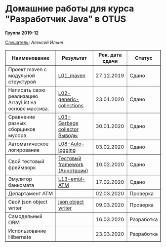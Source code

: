 <head>

</head>
<H1>Домашние работы для курса "Разработчик Java" в OTUS</H1>
<H8><b>Группа 2019-12</b></H8>

<u>Слушатель</u>:  <i>Алексей Ильин</i>
<table border="1">
   <tr>
    <th>Наименование</th>
    <th>Результат</th>
    <th>Рек. дата сдачи</th>
    <th>Статус</th>
   </tr>
  <tr>
    <td align="left">Проект maven с модульной структурой</td>
    <td align="left"><a href="https://github.com/AlekseyIlyin/2019-12-otus-java-ilyin/tree/hw01-maven/L01-maven">L01_maven</a></td>
    <td>27.12.2019</td>
    <td>Сдано</td>
  </tr>
  <tr>
    <td align="left">Написать свою реализацию ArrayList на основе массива.</td>
    <td align="left"><a href="https://github.com/AlekseyIlyin/2019-12-otus-java-ilyin/tree/hw06_emulATM/L02-generic-collections">L02-generic-collections</a></td>
    <td>23.01.2020</td>
    <td>Сдано</td>
  </tr>
  <tr>
    <td align="left">Сравнение разных сборщиков мусора.</td>
    <td align="left"><a href="https://github.com/AlekseyIlyin/2019-12-otus-java-ilyin/tree/hw03-Oracle-GC/L06-gc/src/main/java/ru/otus/l04/bench">L03-Garbage collector</a><br><a href="https://github.com/AlekseyIlyin/2019-12-otus-java-ilyin/blob/hw03-Oracle-GC/L06-gc/%D0%A1onclusions.md">Выводы</a></td>
    <td>30.01.2020</td>
    <td>Сдано</td>
  </tr>
   
  <tr>
    <td align="left">Автоматическое логирование</td>
    <td align="left"><a href="https://github.com/AlekseyIlyin/2019-12-otus-java-ilyin/tree/hw04-AutoLog/L08-AutoLog">L08-Auto-logging</a></td>
    <td>03.02.2020</td>
    <td>Сдано</td>
  </tr>
   
  <tr>
    <td align="left">Свой тестовый фреймворк</td>
    <td align="left"><a href="https://github.com/AlekseyIlyin/2019-12-otus-java-ilyin/tree/hw05_Annotations/L10-annotations">Тестовый framework (Аннотации)</a></td>
    <td>10.02.2020</td>
    <td>Сдано</td>
  </tr>
   
  <tr>
    <td align="left">Эмулятор банкомата</td>
    <td align="left"><a href="https://github.com/AlekseyIlyin/2019-12-otus-java-ilyin/tree/hw06_emulATM/L13-emul-ATM">L13-emul-ATM</a></td>
    <td>17.02.2020</td>
    <td>Сдано</td>
  </tr>
   
  <tr>
    <td align="left">Департамент ATM</td>
    <td align="left"><a href=""></a></td>
    <td>02.03.2020</td>
    <td>Проверка</td>
  </tr>
   
  <tr>
    <td align="left">Cвой json object writer</td>
    <td align="left"><a href="https://github.com/AlekseyIlyin/2019-12-otus-java-ilyin/tree/hw08_json_object_writer/L15-json-object-writer">json object writer</a></td>
    <td>09.03.2020</td>
    <td>Проверка</td>
  </tr> 
   
  <tr>
    <td align="left">Самодельный ORM</td>
    <td align="left"><a href=""></a></td>
    <td>16.03.2020</td>
    <td>Разработка</td>
  </tr> 
  
  <tr>
    <td align="left">Использование Hibernate</td>
    <td align="left"><a href=""></a></td>
    <td>23.03.2020</td>
    <td>Разработка</td>
  </tr> 
   
</table>
